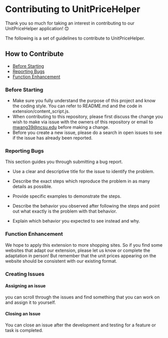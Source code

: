 # Contributing to UnitPriceHelper

Thank you so much for taking an interest in contributing to our UnitPriceHelper application!
😊

The following is a set of guidelines to contribute to UnitPriceHelper.

## How to Contribute
  * [Before Starting](#before-starting)
  * [Reporting Bugs](#reporting-bugs)
  * [Function Enhancement](#function-enhancement)
### Before Starting
- Make sure you fully understand the purpose of this project and know the coding style. You can refer to README.md and the code in extension/content_script.js.
- When contributing to this repository, please first discuss the change you wish to make via issue with the owners of this repository or email to mwang39@ncsu.edu before making a change.
- Before you create a new issue, please do a search in open issues to see if the issue has already been reported. 
### Reporting Bugs

This section guides you through submitting a bug report. 

- Use a clear and descriptive title for the issue to identify the problem.

- Describe the exact steps which reproduce the problem in as many details as possible.

- Provide specific examples to demonstrate the steps. 

- Describe the behavior you observed after following the steps and point out what exactly is the problem with that behavior.

- Explain which behavior you expected to see instead and why.

### Function Enhancement
We hope to apply this extension to more shopping sites. So if you find some websites that adapt our extension, please let us know or complete the adaptation in person! But remember that the unit prices appearing on the website should be consistent with our existing format.
### Creating Issues
#### Assigning an issue
you can scroll through the issues and find something that you can work on and assign it to yourself.
#### Closing an Issue
You can close an issue after the development and testing for a feature or task is completed.








